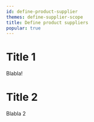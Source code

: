 ```yaml
---
id: define-product-supplier
themes: define-supplier-scope
title: Define product suppliers
popular: true
---
```


# Title 1

Blabla!

# Title 2

Blabla 2
